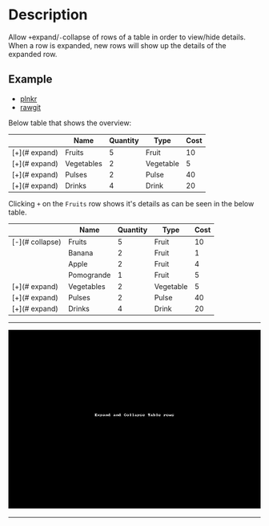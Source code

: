 # Description

Allow `+`expand/`-`collapse of rows of a table in order to view/hide details. When a row is expanded, new rows will show up the details of the expanded row.

## Example

* [plnkr](http://plnkr.co/edit/RgfI1cinuHPOtpTbMT7u?p=preview)
* [rawgit](http://rawgit.com/abhijithda/jnaan/master/angular/ExpandTableRow/index.html)

Below table that shows the overview:

|               | Name       | Quantity | Type      | Cost |
| ------------- | ---------- | -------- | --------- | ---- |
| [+](# expand) | Fruits     | 5        | Fruit     | 10   |
| [+](# expand) | Vegetables | 2        | Vegetable | 5    |
| [+](# expand) | Pulses     | 2        | Pulse     | 40   |
| [+](# expand) | Drinks     | 4        | Drink     | 20   |

Clicking `+` on the `Fruits` row shows it's details as can be seen in the below table.


|                 | Name       | Quantity | Type      | Cost |
| --------------- | ---------- | -------- | --------- | ---- |
| [-](# collapse) | Fruits     | 5        | Fruit     | 10   |
|                 | Banana     | 2        | Fruit     | 1    |
|                 | Apple      | 2        | Fruit     | 4    |
|                 | Pomogrande | 1        | Fruit     | 5    |
| [+](# expand)   | Vegetables | 2        | Vegetable | 5    |
| [+](# expand)   | Pulses     | 2        | Pulse     | 40   |
| [+](# expand)   | Drinks     | 4        | Drink     | 20   |

---

<p align="center">
<img alt="Expand and Collapse Table Rows" src=img/expandtable.gif>
</p>

---